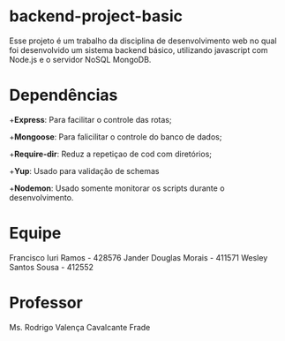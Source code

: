 # backend-project-basic
Esse projeto é um trabalho da disciplina de desenvolvimento web no qual foi desenvolvido um sistema backend básico, utilizando javascript com Node.js e o servidor NoSQL MongoDB.

# Dependências
+**Express**: Para facilitar o controle das rotas;

+**Mongoose**: Para falicilitar o controle do banco de dados;

+**Require-dir**: Reduz a repetiçao de cod com diretórios;

+**Yup**: Usado para validação de schemas

+**Nodemon**: Usado somente monitorar os scripts durante o desenvolvimento.

# Equipe
Francisco Iuri Ramos - 428576 
Jander Douglas Morais - 411571 
Wesley Santos Sousa - 412552

# Professor
Ms. Rodrigo Valença Cavalcante Frade
